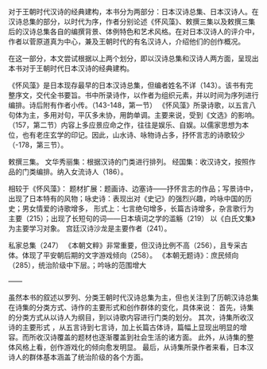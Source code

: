 对于王朝时代汉诗的经典建构，本书分为两部分：日本汉诗总集、日本汉诗人。在汉诗总集的部分，以时代为序，作者分别论述《怀风藻》、敕撰三集以及敕撰三集后的汉诗总集各自的编撰背景、体例特色和艺术风格。在对日本汉诗人的评介中，作者以菅原道真为中心，兼及王朝时代的有名汉诗人，介绍他们的创作概况。

在这一部分，本文尝试根据以上两个划分，即以汉诗总集和汉诗人两方面，呈现出本书对于王朝时代日本汉诗的经典建构。

《怀风藻》是日本现存最早的日本汉诗总集，但编者姓名不详（143）。该书有完整序文，交代全书要旨。书中所录诗作，以作者为组织元素，并以时间为序列进行编排。诗后附有作者小传。（143-148，第一节）
《怀风藻》所录诗歌，以五言八句体为主，多用对句，平仄多未协，用韵单调。主要来说，受到《文选》的影响。（157，第二节）内容上多应景应命之作，往往是娱乐、自娱。以儒家思想为本位，也有老庄玄学的印记。因此，山水诗、咏物诗占多，抒怀言志的诗歌较少（-178，第三节）。

敕撰三集。
文华秀丽集：根据汉诗的门类进行排列。
经国集：收汉诗文，按照作品的门类编排。纳入女流诗人（186）。

相较于《怀风藻》：
题材扩展：题画诗、边塞诗——抒怀言志的作品；写景诗中，出现了日本特有的风物；咏史诗：表现出对《史记》的强烈兴趣，吟咏中国的历史；男女情爱的诗歌增多，
形式上：七言绝句增多，长篇古诗增多，杂言歌行为主要（215）；出现了长短句的词——日本填词之学的滥觞（219）
以《白氏文集》为主要学习对象。
宫廷汉诗沙龙是主要作者（241）。

私家总集（247）
《本朝文粹》非常重要，但汉诗比例不高（256），且专采古体。体现了平安朝后期的文字游戏倾向（258）。
《本朝无题诗》：庶民倾向（285），统治阶级中下层。；吟咏的范围增大


——

虽然本书的叙述以罗列、分类王朝时代汉诗总集为主，但也关注到了历朝汉诗总集在诗集的分类方式、诗作的主要形式和创作群体的变化，具体来说：
首先，诗集的分类方式从以诗人为纲目，到以诗歌内容进行门类的划分。
其次，诗集所收汉诗的主要形式  ，从五言诗到七言诗，加上长篇古体诗，篇幅上显现出明显的增容。而所收汉诗覆盖的题材也逐渐覆盖到社会生活的诸方面。
此外，从诗集的整体风格上看，创作游戏化的倾向愈发明显。
最后，从诗集所录作者来看，日本汉诗人的群体基本涵盖了统治阶级的各个方面。
